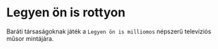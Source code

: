 # Legyen ön is rottyon

Baráti társaságoknak játék a `Legyen ön is milliomos` népszerű televíziós műsor mintájára.

